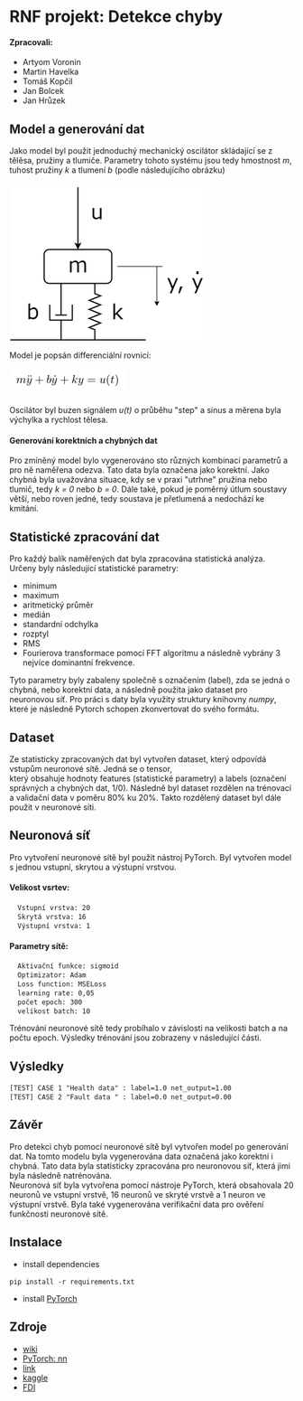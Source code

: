 # RNF projekt: Detekce chyby

#### Zpracovali: 
- Artyom Voronin
- Martin Havelka
- Tomáš Kopčil
- Jan Bolcek
- Jan Hrůzek

## Model a generování dat
Jako model byl použit jednoduchý mechanický oscilátor skládající se z tělěsa, pružiny a tlumiče. Parametry tohoto
systému jsou tedy hmostnost *m*, tuhost pružiny *k* a tlumení *b* (podle následujícího obrázku)

<img src="readme_img/harmonic_oscillator.png">

Model je popsán differenciální rovnicí:

![](readme_img/model_eq.png)

Oscilátor byl buzen signálem *u(t)* o průběhu "step" a sinus a měrena byla výchylka a rychlost tělesa.

#### Generování korektních a chybných dat
Pro zmíněný model bylo vygenerováno sto různých kombinací parametrů a pro ně naměřena odezva. Tato data byla označena
jako korektní.
Jako chybná byla uvažována situace, kdy se v praxi "utrhne" pružina nebo tlumič, tedy *k = 0* nebo *b = 0*. Dále také,
pokud je poměrný útlum soustavy větší, nebo roven jedné, tedy soustava je přetlumená a nedochází ke kmitání. 

## Statistické zpracování dat
Pro každý balík naměřených dat byla zpracována statistická analýza. Určeny byly následující statistické parametry:
- minimum
- maximum
- aritmetický průměr
- medián
- standardní odchylka
- rozptyl
- RMS
- Fourierova transformace pomocí FFT algoritmu a následně vybrány 3 nejvíce dominantní frekvence.

Tyto parametry byly zabaleny společně s označením (label), zda se jedná o chybná, nebo korektní data, a následně
použita jako dataset pro neuronovou síť.
Pro práci s daty byla využity struktury knihovny *numpy*, které je následně Pytorch schopen zkonvertovat do svého
formátu.
## Dataset
Ze statisticky zpracovaných dat byl vytvořen dataset, který odpovídá vstupům neuronové sítě. Jedná se o tensor,  
který obsahuje hodnoty features (statistické parametry) a labels (označení správných a chybných dat, 1/0). Následně byl
dataset rozdělen na trénovací a validační data v poměru 80% ku 20%. Takto rozdělený dataset byl dále použit v neuronové
síti.

## Neuronová síť
Pro vytvoření neuronové sítě byl použit nástroj PyTorch. Byl vytvořen model s jednou vstupní, skrytou a výstupní
vrstvou.  

  #### Velikost vsrtev:
      Vstupní vrstva: 20
      Skrytá vrstva: 16
      Výstupní vrstva: 1

  #### Parametry sítě:
      Aktivační funkce: sigmoid
      Optimizator: Adam 
      Loss function: MSELoss 
      learning rate: 0,05 
      počet epoch: 300 
      velikost batch: 10

Trénování neuronové sítě tedy probíhalo v závislosti na velikosti batch a na počtu epoch. Výsledky trénování jsou
zobrazeny v následující části. 

## Výsledky


```shell
[TEST] CASE 1 "Health data" : label=1.0 net_output=1.00
[TEST] CASE 2 "Fault data " : label=0.0 net_output=0.00
```

## Závěr
Pro detekci chyb pomocí neuronové sítě byl vytvořen model po generování dat. Na tomto modelu byla vygenerována data
označená jako korektní i chybná. Tato data byla statisticky zpracována pro neuronovou síť, která jimi byla následně
natrénována.  
Neuronová síť byla vytvořena pomocí nástroje PyTorch, která obsahovala 20 neuronů ve vstupní vrstvě, 16 neuronů ve skryté
vrstvě a 1 neuron ve výstupní vrstvě.
Byla také vygenerována verifikační data pro ověření funkčnosti neuronové sítě.

## Instalace 
- install dependencies
```shell
pip install -r requirements.txt
```
- install [PyTorch](https://pytorch.org/get-started/locally/)

## Zdroje
- [wiki](https://en.wikipedia.org/wiki/Fault_detection_and_isolation)
- [PyTorch: nn](https://pytorch.org/tutorials/beginner/pytorch_with_examples.html#pytorch-nn)
- [link](https://www.sciencedirect.com/science/article/pii/S1876610218304831)
- [kaggle](https://www.kaggle.com/c/vsb-power-line-fault-detection/notebooks)
- [FDI](https://www.researchgate.net/publication/221412815_Fault_detection_methods_A_literature_survey/)
